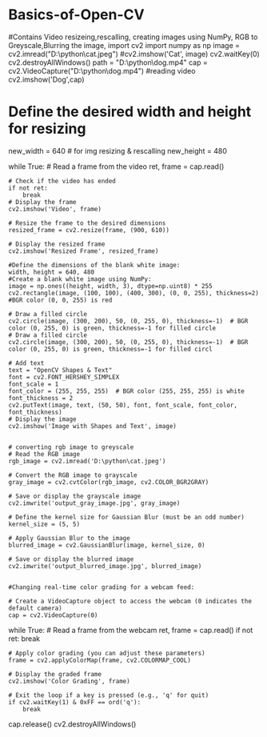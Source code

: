 # Basics-of-Open-CV
#Contains Video resizeing,rescalling, creating images using NumPy, RGB to Greyscale,Blurring the image, 
import cv2
import numpy as np
image = cv2.imread("D:\python\cat.jpeg")
#cv2.imshow('Cat', image)
cv2.waitKey(0)
cv2.destroyAllWindows()
path = "D:\python\dog.mp4"
cap = cv2.VideoCapture("D:\python\dog.mp4") #reading video
cv2.imshow('Dog',cap)

# Define the desired width and height for resizing
new_width = 640   # for img resizing & rescalling
new_height = 480

while True:
    # Read a frame from the video
    ret, frame = cap.read()

    # Check if the video has ended
    if not ret:
        break
    # Display the frame
    cv2.imshow('Video', frame)

    # Resize the frame to the desired dimensions
    resized_frame = cv2.resize(frame, (900, 610))

    # Display the resized frame
    cv2.imshow('Resized Frame', resized_frame)

    #Define the dimensions of the blank white image:
    width, height = 640, 480
    #Create a blank white image using NumPy:
    image = np.ones((height, width, 3), dtype=np.uint8) * 255
    cv2.rectangle(image, (100, 100), (400, 300), (0, 0, 255), thickness=2)  #BGR color (0, 0, 255) is red

    # Draw a filled circle
    cv2.circle(image, (300, 200), 50, (0, 255, 0), thickness=-1)  # BGR color (0, 255, 0) is green, thickness=-1 for filled circle
    # Draw a filled circle
    cv2.circle(image, (300, 200), 50, (0, 255, 0), thickness=-1)  # BGR color (0, 255, 0) is green, thickness=-1 for filled circl
    
    # Add text
    text = "OpenCV Shapes & Text"
    font = cv2.FONT_HERSHEY_SIMPLEX
    font_scale = 1
    font_color = (255, 255, 255)  # BGR color (255, 255, 255) is white
    font_thickness = 2
    cv2.putText(image, text, (50, 50), font, font_scale, font_color, font_thickness)
    # Display the image
    cv2.imshow('Image with Shapes and Text', image)


    # converting rgb image to greyscale
    # Read the RGB image
    rgb_image = cv2.imread('D:\python\cat.jpeg')

    # Convert the RGB image to grayscale
    gray_image = cv2.cvtColor(rgb_image, cv2.COLOR_BGR2GRAY)

    # Save or display the grayscale image
    cv2.imwrite('output_gray_image.jpg', gray_image)

    # Define the kernel size for Gaussian Blur (must be an odd number)
    kernel_size = (5, 5)

    # Apply Gaussian Blur to the image
    blurred_image = cv2.GaussianBlur(image, kernel_size, 0)

    # Save or display the blurred image
    cv2.imwrite('output_blurred_image.jpg', blurred_image)


    #Changing real-time color grading for a webcam feed:

    # Create a VideoCapture object to access the webcam (0 indicates the default camera)
    cap = cv2.VideoCapture(0)

while True:
    # Read a frame from the webcam
    ret, frame = cap.read()
    if not ret:
        break

    # Apply color grading (you can adjust these parameters)
    frame = cv2.applyColorMap(frame, cv2.COLORMAP_COOL)

    # Display the graded frame
    cv2.imshow('Color Grading', frame)

    # Exit the loop if a key is pressed (e.g., 'q' for quit)
    if cv2.waitKey(1) & 0xFF == ord('q'):
        break
cap.release()
cv2.destroyAllWindows()




